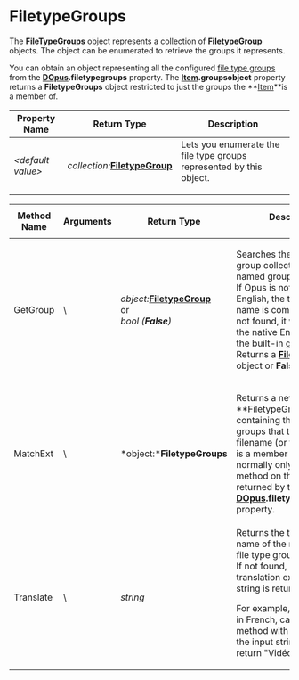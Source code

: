 # FiletypeGroups

The **FileTypeGroups** object represents a collection of **[FiletypeGroup](filetypegroup.md)** objects. The object can be enumerated to retrieve the groups it represents.

You can obtain an object representing all the configured [file type groups](/Manual/file_types/file_type_groups.md) from the **[DOpus](dopus.md).filetypegroups** property. The **[Item](item.md).groupsobject** property returns a **FiletypeGroups** object restricted to just the groups the **[Item](item.md)**is a member of.

<table>
<thead><tr><th>
Property Name</th><th>
Return Type</th><th>
Description
</th></tr></thead><tbody><tr><td>

*\<default value\>*</td><td>

*collection:***[FiletypeGroup](filetypegroup.md)**</td><td>
Lets you enumerate the file type groups represented by this object.
</td></tr></tbody>
</table>

<table>
<thead><tr><th>
Method Name</th><th>

**Arguments**</th><th>
Return Type</th><th>
Description
</th></tr></thead><tbody><tr><td>
GetGroup</td><td>
\<string:group\></td><td>

*object:***[FiletypeGroup](filetypegroup.md)**  
or  
*bool (***False***)*</td><td>

Searches the file type group collection for the named group.  
If Opus is not running in English, the translated name is compared first; if not found, it will search for the native English name for the built-in groups.  
Returns a **[FiletypeGroup](filetypegroup.md)** object or **False** if not found.
</td></tr><tr><td>
MatchExt</td><td>
\<string:filename\></td><td>

*object:***FiletypeGroups**</td><td>

Returns a new **FiletypeGroups **object containing the subset of groups that the specified filename (or file extension) is a member of. You would normally only call this method on the object returned by the **[DOpus](dopus.md).filetypegroups** property.
</td></tr><tr><td>
Translate</td><td>
\<string:group\></td><td>

*string*</td><td>
Returns the translated name of the named built-in file type group.  
If not found, or no translation exists, the input string is returned.

For example, when running in French, calling this method with "Movies" as the input string would return "Vidéos".
</td></tr></tbody>
</table>

